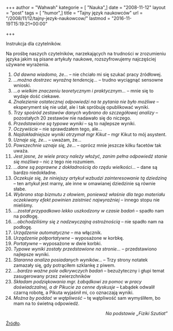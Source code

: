 +++
author = "Wahwah"
kategorie = [ "Nauka",]
date = "2008-11-12"
layout = "post"
tags = [ "humor",]
title = "Tajny język naukowców"
url = "/2008/11/12/tajny-jezyk-naukowcow/"
lastmod = "2016-11-19T15:19:21+00:00"

+++

Instrukcja dla czytelników.

Na prośbę naszych czytelników, narzekających na trudności w zrozumieniu języka jakim są pisane artykuły naukowe, rozszyfrowujemy najczęściej używane wyrażenia.

<!--more-->

  1. _Od dawna wiadomo, że&#8230;_ &#8211; nie chciało mi się szukać pracy źródłowej.
  2. _&#8230;można dostrzec wyraźną tendencję&#8230;_ &#8211; trudno wyciągnąć sensowne wnioski.
  3. _&#8230;o wielkim znaczeniu teoretycznym i praktycznym&#8230;_ &#8211; mnie się to wydaje dość ciekawe.
  4. _Znalezienie ostatecznej odpowiedzi na te pytania nie było możliwe_ &#8211; eksperyment się nie udał, ale i tak spróbuję opublikować wyniki.
  5. _Trzy spośród zestawów danych wybrano do szczegółowej analizy_ &#8211; pozostałych 20 zestawów nie nadawało się do niczego.
  6. _Przedstawione są typowe wyniki_ &#8211; są to najlepsze wyniki.
  7. _Oczywiście_ &#8211; nie sprawdzałem tego, ale&#8230;
  8. _Najdokładniejsze wyniki otrzymał mgr Kikut_ &#8211; mgr Kikut to mój asystent.
  9. _Uznaje się, że&#8230;_ &#8211; uważam, że&#8230;
 10. _Powszechnie uznaje się, że&#8230;_ &#8211; oprócz mnie jeszcze kilku facetów tak uważa.
 11. _Jest jasne, że wiele pracy należy włożyć, zanim pełna odpowiedź stanie się możliwa_ &#8211; nic z tego nie rozumiem.
 12. _&#8230;dane są poprawne z dokładnością do rzędu wielkości&#8230;_ &#8211; dane są bardzo niedokładne.
 13. _Oczekuje się, że niniejszy artykuł wzbudzi zainteresowanie tą dziedziną_ &#8211; ten artykuł jest marny, ale inne w omawianej dziedzinie są równie słabe.
 14. _Wybrano stop bizmutu z ołowiem, ponieważ właśnie dla tego materiału oczekiwany efekt powinien zaistnieć najwyraźniej_ &#8211; innego stopu nie mieliśmy.
 15. _&#8230;został przypadkowo lekko uszkodzony w czasie badań_ &#8211; spadło nam na podłogę.
 16. _&#8230;obchodziliśmy się z nadzwyczajną ostrożnością_ &#8211; nie spadło nam na podłogę.
 17. _Urządzenie automatyczne_ &#8211; ma włącznik.
 18. _Urządzenie półportatywne_ &#8211; wyposażone w korbkę.
 19. _Portatywne_ &#8211; wyposażone w dwie korbki.
 20. _Typowe wyniki zostały przedstawione na stronie&#8230;_ &#8211; przedstawiono najlepsze wyniki.
 21. _Staranna analiza posiadanych wyników&#8230;_ &#8211; Trzy strony notatek zamazały się, gdy potrąciłem szklankę z piwem.
 22. _&#8230;bardzo ważne pole odkrywczych badań_ &#8211; bezużyteczny i głupi temat zasugerowany przez zwierzchników
 23. _Składam podziękowania mgr. Łabądkowi za pomoc w pracy doświadczalnej, a dr Pikucie za cenne dyskusje_ &#8211; Łabądek odwalił czarną robotę, a Pikuta wyjaśnił mi, co oznaczają wyniki.
 24. _Można by poddać w wątpliwość_ &#8211; tę wątpliwość sam wymyśliłem, bo mam na to świetną odpowiedź.

<p style="text-align: right;">
  <em>Na podstawie „Fiziki Szutiat”</em>
</p>

[Źródło][1].

 [1]: http://img136.imageshack.us/my.php?image=pa310001cz7.jpg